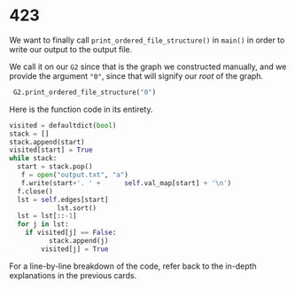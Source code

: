 # 423

We want to finally call `print_ordered_file_structure()` in `main()` in order to write our output to the output file.

We call it on our `G2` since that is the graph we constructed manually, and we provide the argument `"0"`, since that will signify our _root_ of the graph.

```python
 G2.print_ordered_file_structure("0")
```

Here is the function code in its entirety.

```python
visited = defaultdict(bool)
stack = []
stack.append(start)
visited[start] = True
while stack:
  start = stack.pop()
   f = open("output.txt", "a")
   f.write(start+'. ' +      self.val_map[start] + '\n')
  f.close()
  lst = self.edges[start]
            lst.sort()
  lst = lst[::-1]
  for j in lst:
    if visited[j] == False:
          stack.append(j)
        visited[j] = True
```

For a line-by-line breakdown of the code, refer back to the in-depth explanations in the previous cards.

